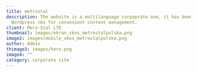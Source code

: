 ```yaml
---
title: metrostal
description: The website is a multilanguage corpoprate one, it has been built with the use of
  Wordpress cms for convenient content management.
client: Mero-Stal LTD
thumbnail: images/ekran_skos_metrostalpolska.png
image2: images/mobile_skos_metrostalpolska.png
author: Admin
thimage3: images/hero.png
image4: ""
category: corporate site
---
```

